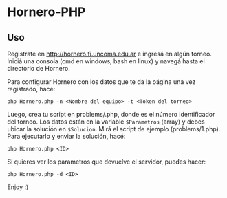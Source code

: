 # Hornero-PHP

## Uso

Registrate en http://hornero.fi.uncoma.edu.ar e ingresá en algún torneo. Iniciá una consola (cmd en windows, bash en linux) y navegá hasta el directorio de Hornero. 

Para configurar Hornero con los datos que te da la página una vez registrado, hacé: 

```
php Hornero.php -n <Nombre del equipo> -t <Token del torneo>
```

Luego, crea tu script en problems/<ID>.php, donde <ID> es el número identificador del torneo. Los datos están en la variable `$Parametros` (array) y debes ubicar la solución en `$Solucion`. Mirá el script de ejemplo (problems/1.php). Para ejecutarlo y enviar la solución, hacé: 

```
php Hornero.php <ID>
```

Si quieres ver los parametros que devuelve el servidor, puedes hacer: 

```
php Hornero.php -d <ID>
```

Enjoy :)